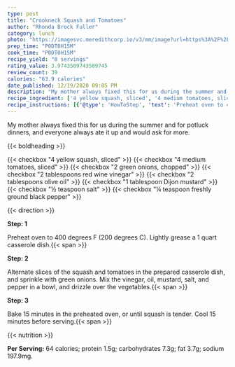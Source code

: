 ```yaml
---
type: post
title: "Crookneck Squash and Tomatoes"
author: "Rhonda Brock Fuller"
category: lunch
photo: "https://imagesvc.meredithcorp.io/v3/mm/image?url=https%3A%2F%2Fimages.media-allrecipes.com%2Fuserphotos%2F4540718.jpg"
prep_time: "P0DT0H15M"
cook_time: "P0DT0H15M"
recipe_yield: "8 servings"
rating_value: 3.9743589743589745
review_count: 39
calories: "63.9 calories"
date_published: 12/19/2020 09:05 PM
description: "My mother always fixed this for us during the summer and for potluck dinners, and everyone always ate it up and would ask for more."
recipe_ingredient: ['4 yellow squash, sliced', '4 medium tomatoes, sliced', '2 green onions, chopped', '2 tablespoons red wine vinegar', '2 tablespoons olive oil', '1 tablespoon Dijon mustard', '½ teaspoon salt', '¼ teaspoon freshly ground black pepper']
recipe_instructions: [{'@type': 'HowToStep', 'text': 'Preheat oven to 400 degrees F (200 degrees C). Lightly grease a 1 quart casserole dish.\n'}, {'@type': 'HowToStep', 'text': 'Alternate slices of the squash and tomatoes in the prepared casserole dish, and sprinkle with green onions. Mix the vinegar, oil, mustard, salt, and pepper in a bowl, and drizzle over the vegetables.\n'}, {'@type': 'HowToStep', 'text': 'Bake 15 minutes in the preheated oven, or until squash is tender. Cool 15 minutes before serving.\n'}]
---
```


My mother always fixed this for us during the summer and for potluck dinners, and everyone always ate it up and would ask for more. 

{{< boldheading >}}

{{< checkbox "4  yellow squash, sliced" >}}
{{< checkbox "4 medium tomatoes, sliced" >}}
{{< checkbox "2  green onions, chopped" >}}
{{< checkbox "2 tablespoons red wine vinegar" >}}
{{< checkbox "2 tablespoons olive oil" >}}
{{< checkbox "1 tablespoon Dijon mustard" >}}
{{< checkbox "½ teaspoon salt" >}}
{{< checkbox "¼ teaspoon freshly ground black pepper" >}}


{{< direction >}}

**Step: 1**

Preheat oven to 400 degrees F (200 degrees C). Lightly grease a 1 quart casserole dish.{{< span >}}

**Step: 2**

Alternate slices of the squash and tomatoes in the prepared casserole dish, and sprinkle with green onions. Mix the vinegar, oil, mustard, salt, and pepper in a bowl, and drizzle over the vegetables.{{< span >}}

**Step: 3**

Bake 15 minutes in the preheated oven, or until squash is tender. Cool 15 minutes before serving.{{< span >}}

{{< nutrition >}}

**Per Serving:** 64 calories; protein 1.5g; carbohydrates 7.3g; fat 3.7g; sodium 197.9mg.